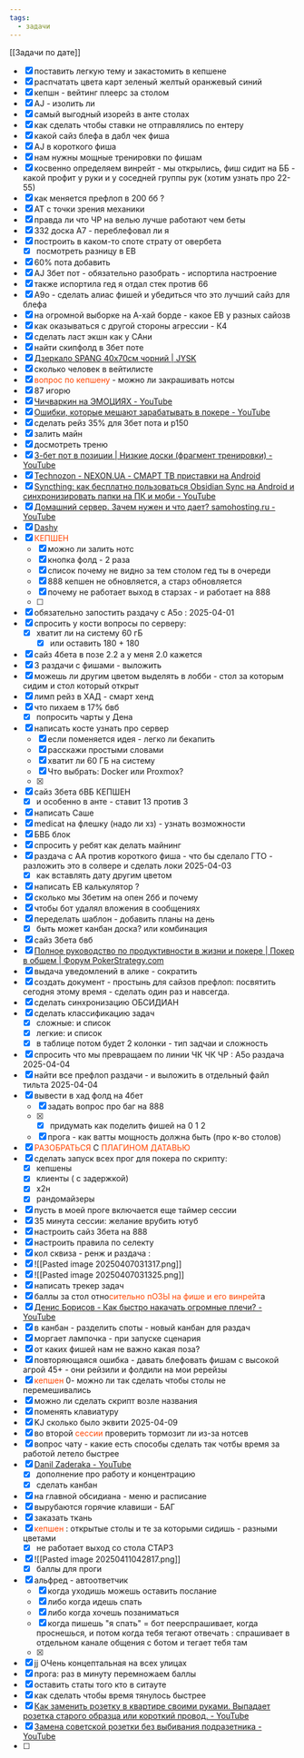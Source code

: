 ```yaml
---
tags:
  - задачи
---
```

[[Задачи по дате]]
- [x] поставить легкую тему и закастомить в кепшене
- [x] распчатать цвета карт зеленый желтый оранжевый синий 
- [x] кепшн - вейтинг плеерс за столом
- [x] AJ - изолить ли
- [x] самый выгодный изорейз в анте столах
- [x] как сделать чтобы ставки не отправлялись по ентеру
- [x] какой сайз блефа в дабл чек фиша
- [x] AJ в короткого фиша
- [x] нам нужны мощные тренировки по фишам
- [x] косвенно определяем винрейт - мы открылись, фиш сидит на ББ - какой профит у руки и у соседней группы рук (хотим узнать про 22-55)
- [x] как меняется префлоп в 200 бб ?
- [x] АТ с точки зрения механики
- [x] правда ли что ЧР на велью лучше работают чем беты
- [x] 332 доска А7 - переблефовал ли я
- [x] построить в каком-то споте страту от овербета 
	- [x]  посмотреть разницу в ЕВ
- [x] 60% пота добавить
- [x] AJ 3бет пот - обязательно разобрать - испортила настроение
- [x] также испортила гед я отдал стек против 66
- [x] А9о - сделать алиас фишей и убедиться что это лучший сайз для блефа
- [x] на огромной выборке на А-хай борде - какое ЕВ у разных сайозв
- [x] как оказываться с другой стороны агрессии - К4
- [x] сделать ласт экшн как у САни
- [x] найти скипфолд в 3бет поте
- [x] [Дзеркало SPANG 40x70см чорний | JYSK](https://jysk.ua/dlya-domu/dzerkala/dzerkalo-spang-40x70sm-chornyy?utm_source=google&utm_medium=cpc&utm_campaign=6.%20JUA%20-%20PMax%20-%20GR%20%28Generic%29&utm_term=3680067&gad_source=1&gclid=Cj0KCQjws-S-BhD2ARIsALssG0YphlHrbfFOXM9Tu-yWtvhEGavywcKavafps-YggKeICTMxgMiFkHAaAu8zEALw_wcB)
- [x] сколько человек в вейтилисте
- [x] <span style="color:rgb(255, 69, 0)">вопрос по кепшену </span>- можно ли закрашивать нотсы
- [x] 87 игорю
- [x] [Чичваркин на ЭМОЦИЯХ - YouTube](https://www.youtube.com/shorts/Kh-omGeXmxI?feature=share)
- [x] [Ошибки, которые мешают зарабатывать в покере - YouTube](https://youtu.be/N-DtZThcXi4?t=433)
- [x] сделать рейз 35% для 3бет пота и р150
- [x] залить майн
- [x] досмотреть треню
- [x] [3-бет пот в позиции | Низкие доски (фрагмент тренировки) - YouTube](https://youtu.be/5KjIDBSswaY)
- [x] [Technozon - NEXON.UA - СМАРТ ТВ приставки на Android](http://nexon.ua/technozon/?utm_content=TECHNOZON)
- [x] [Syncthing: как бесплатно пользоваться Obsidian Sync на Android и синхронизировать папки на ПК и моби - YouTube](https://www.youtube.com/watch?v=6OKazb5PUj8&pp=ygUJTkVYVENMT1VE)
- [x] [Домашний сервер. Зачем нужен и что дает? samohosting.ru - YouTube](https://youtu.be/egjHd1a0WgA)
- [x] [Dashy](https://start.samohosting.ru/)
- [x] <span style="color:rgb(255, 69, 0)">КЕПШЕН</span>
	- [x] можно ли залить нотс
	- [x] кнопка фолд - 2 раза
	- [x] список почему не видно за тем столом гед ты в очереди
	- [x] 888 кепшен не обновляется, а старз обновляется
	- [x] почему не работает выход в старзах - и работает на 888
	- [ ] 
- [x] обязательно запостить раздачу с А5о : 2025-04-01
- [x] спросить у кости вопросы по серверу:
	- [x] хватит ли на систему 60 гБ
		- [x] или оставить 180 + 180
- [x] сайз 4бета в позе 2.2 а у меня 2.0 кажется
- [x] 3 раздачи с фишами - выложить
- [x] можешь ли другим цветом выделять в лобби - стол за которым сидим и стол который открыт
- [x] лимп рейз в ХАД - смарт хенд
- [x] что пихаем в 17% бвб
	- [x] попросить чарты у Дена
- [x] написать косте узнать про сервер
	- [x] если поменяется идея - легко ли бекапить 
	- [x] расскажи простыми словами
	- [x] хватит ли 60 ГБ на систему
	- [x] Что выбрать: Docker или Proxmox?
	- [x] 
- [x] сайз 3бета бВБ КЕПШЕН
	- [x] и особенно в анте - ставит 13 против 3
- [x] написать Саше
- [x] medicat на флешку (надо ли хз) - узнать возможности
- [x] БВБ блок
- [x] спросить у ребят как делать майнинг
- [x] раздача с АА против короткого фиша - что бы сделало ГТО - разложить это в солвере и сделать локи 2025-04-03
	- [x] как вставлять дату другим цветом
- [x] написать ЕВ калькулятор ?
- [x] сколько мы 3бетим на опен 2бб и почему
- [x] чтобы бот удалял вложения в сообщениях
- [x] переделать шаблон - добавить планы на день
	- [x] быть может канбан доска? или комбинация
- [x] сайз 3бета бвб
- [x] [Полное руководство по продуктивности в жизни и покере | Покер в общем | Форум PokerStrategy.com](https://ru.pokerstrategy.com/forum/thread.php?threadid=1029852)
- [x] выдача уведомлений в алике - сократить
- [x] создать документ - простынь для сайзов префлоп: посвятить сегодня этому время - сделать один раз и навсегда.
- [x] сделать синхронизацию ОБСИДИАН
- [x] сделать классификацию задач
	- [x] сложные: и список
	- [x] легкие: и список
	- [x] в таблице потом будет 2 колонки - тип задчаи и сложность
- [x] спросить что мы превращаем по линии ЧК ЧК ЧР : А5о раздача 2025-04-04
- [x] найти все префлоп раздачи - и выложить в отдельный файл тильта 2025-04-04
- [x] вывести в хад фолд на 4бет
	- [x] задать вопрос про баг на 888
	- [x] 
		- [x] придумать как поделить фишей на 0 1 2
	- [x] прога - как ватты мощность должна быть (про к-во столов)
- [x] <span style="color:rgb(255, 69, 0)">РАЗОБРАТЬСЯ</span> С<span style="color:rgb(255, 69, 0)"> ПЛАГИНОМ ДАТАВЬЮ</span>
- [x] сделать запуск всех прог для покера по скрипту:
	- [x] кепшены
	- [x] клиенты ( с задержкой)
	- [x] х2н
	- [x] рандомайзеры
- [x] пусть в моей проге включается еще таймер сессии
- [x] 35 минута сессии: желание врубить ютуб
- [x] настроить сайз 3бета на 888
- [x] настроить правила по селекту
- [x] кол сквиза - ренж и раздача : 
- [x] ![[Pasted image 20250407031317.png]]
- [x] ![[Pasted image 20250407031325.png]]
- [x] написать трекер задач
- [x] баллы за стол отно<span style="color:rgb(255, 69, 0)">сительно пОЗЫ на фише и его винрейт</span>а
- [x] [Денис Борисов - Как быстро накачать огромные плечи? - YouTube](https://youtu.be/MLx7t395qzU)
- [x] в канбан - разделить споты - новый канбан для раздач
- [x] моргает лампочка - при запуске сценария
- [x] от каких фишей нам не важно какая поза?
- [x] повторяющаяся ошибка - давать блефовать фишам с высокой агрой 45+ - они рейзили и фолдили на мои ререйзы
- [x] <span style="color:rgb(255, 69, 0)">кепшен</span> 0- можно ли так сделать чтобы столы не перемешивались 
- [x] можно ли сделать скрипт возле названия
- [x] поменять клавиатуру
- [x] KJ сколько было эквити 2025-04-09
- [x] во второй <span style="color:rgb(255, 69, 0)">сессии</span> проверить тормозит ли из-за нотсев
- [x] вопрос чату - какие есть способы сделать так чотбы время за работой летело быстрее
- [x] [Danil Zaderaka - YouTube](https://www.youtube.com/@DanilZaderaka/videos)
	- [x] дополнение про работу и концентрацию
	- [x] сделать канбан
- [x] на главной обсидиана - меню и расписание
- [x] вырубаются горячие клавиши - БАГ
- [x] заказать ткань
- [x] <span style="color:rgb(255, 69, 0)">кепшен</span> : открытые столы и те за которыми сидишь - разными цветами
	- [x] не работает выход со стола СТАРЗ
- [x] ![[Pasted image 20250411042817.png]]
	- [x] баллы для проги
- [x] альфред - автоответчик
	- [x] когда уходишь можешь оставить послание
	- [x] либо когда идешь спать
	- [x] либо когда хочешь позаниматься
	- [x] когда пишешь "я спать" = бот пеерспрашивает, когда проснешься, и потом когда тебя тегают отвечать : спрашивает в отдельном канале общения с ботом  и тегает тебя там
	- [x] 
- [x] jj ОЧень концептальная на всех улицах
- [x] прога: раз в минуту перемножаем баллы
- [x] оставить статы того кто в ситауте
- [x] как сделать чтобы время тянулось быстрее
- [x] [Как заменить розетку в квартире своими руками. Выпадает розетка старого образца или короткий провод. - YouTube](https://youtu.be/ZrjcIO6MwlU) 
- [x] [Замена советской розетки без выбивания подразетника - YouTube](https://www.youtube.com/shorts/KFeT0FINkLs?feature=share)
- [ ] 